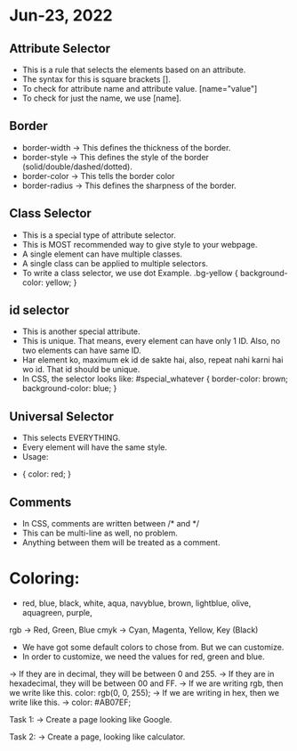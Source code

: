 # Jun-23, 2022

## Attribute Selector
- This is a rule that selects the elements based on an attribute.
- The syntax for this is square brackets [].
- To check for attribute name and attribute value. [name="value"]
- To check for just the name, we use [name].


## Border
- border-width -> This defines the thickness of the border.
- border-style -> This defines the style of the border (solid/double/dashed/dotted).
- border-color -> This tells the border color
- border-radius -> This defines the sharpness of the border.


## Class Selector
- This is a special type of attribute selector.
- This is MOST recommended way to give style to your webpage.
- A single element can have multiple classes.
- A single class can be applied to multiple selectors.
- To write a class selector, we use dot Example.
.bg-yellow {
  background-color: yellow;
}

## id selector
- This is another special attribute.
- This is unique. That means, every element can have only 1 ID. Also, no two elements can have same ID.
- Har element ko, maximum ek id de sakte hai, also, repeat nahi karni hai wo id. That id should be unique.
- In CSS, the selector looks like:
#special_whatever {
  border-color: brown;
  background-color: blue;
}


## Universal Selector
- This selects EVERYTHING.
- Every element will have the same style.
- Usage:
* {
  color: red;
}

## Comments
- In CSS, comments are written between /* and */
- This can be multi-line as well, no problem.
- Anything between them will be treated as a comment.


# Coloring:
- red, blue, black, white, aqua, navyblue, brown, lightblue, olive, aquagreen, purple,

rgb -> Red, Green, Blue
cmyk -> Cyan, Magenta, Yellow, Key (Black)

- We have got some default colors to chose from. But we can customize.
- In order to customize, we need the values for red, green and blue.

-> If they are in decimal, they will be between 0 and 255.
-> If they are in hexadecimal, they will be between 00 and FF.
-> If we are writing rgb, then we write like this.
color: rgb(0, 0, 255);
-> If we are writing in hex, then we write like this.
-> color: #AB07EF;

Task 1:
-> Create a page looking like Google.

Task 2:
-> Create a page, looking like calculator.

